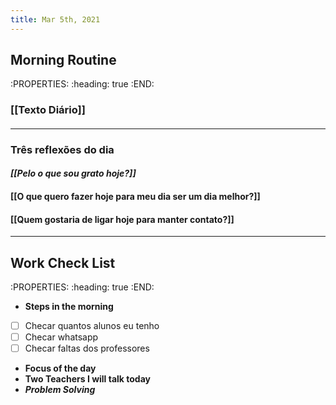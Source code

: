 ```yaml
---
title: Mar 5th, 2021
---
```


## **Morning Routine**
:PROPERTIES:
:heading: true
:END:
### **[[Texto Diário]]**
#### 
---
### **Três reflexões do dia**
#### _**[[Pelo o que sou grato hoje?]]**_
#### **[[O que quero fazer hoje para meu dia ser um dia melhor?]]**
#### [[Quem gostaria de ligar hoje para manter contato?]]
---
## Work Check List
:PROPERTIES:
:heading: true
:END:
- **Steps in the morning**
- [ ] Checar quantos alunos eu tenho
- [ ] Checar whatsapp
- [ ] Checar faltas dos professores
- **Focus of the day**
- **Two Teachers I will talk today**
- ***Problem Solving***
